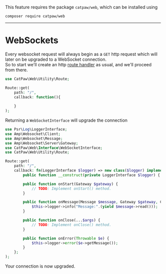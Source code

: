 This feature requires the package `catpaw/web`, which can be installed using<br/>
```
composer require catpaw/web
```
<hr/>

# WebSockets

Every websocket request will always begin as a `GET` http request which will later on be upgraded to a WebSocket
connection.<br/>
So to start we'll create an http [route handler](./1.WebRouteHandlers.md) as usual, and we'll proceed from there.<br/>

```php
use CatPaw\Web\Utility\Route;

Route::get(
    path: "/",
    callback: function(){
    
    } 
);
```

Returning a `WebSocketInterface` will upgrade the connection

```php
use Psr\Log\LoggerInterface;
use Amp\Websocket\Client;
use Amp\Websocket\Message;
use Amp\Websocket\Server\Gateway;
use CatPaw\Web\Interface\WebSocketInterface;
use CatPaw\Web\Utility\Route;

Route::get(
    path: "/",
    callback: fn(LoggerInterface $logger) => new class($logger) implements WebSocketInterface {
        public function __construct(private LoggerInterface $logger) { }

        public function onStart(Gateway $gateway) {
            // TODO: Implement onStart() method.
        }

        public function onMessage(Message $message, Gateway $gateway, Client $client): Generator {
            $this->logger->info("Message:".(yield $message->read()));
        }

        public function onClose(...$args) {
            // TODO: Implement onClose() method.
        }

        public function onError(Throwable $e) {
            $this->logger->error($e->getMessage());
        }
    };
);
```

Your connection is now upgraded.